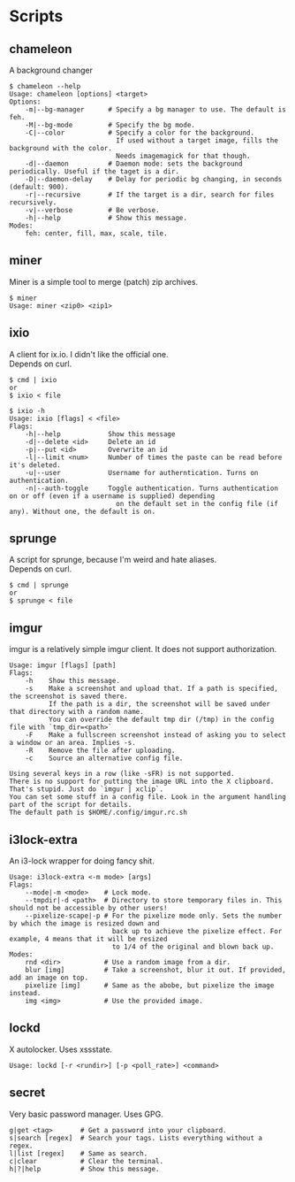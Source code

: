 Scripts
=======

chameleon
---------
A background changer

	$ chameleon --help
	Usage: chameleon [options] <target>
	Options:
		-m|--bg-manager      # Specify a bg manager to use. The default is feh.
		-M|--bg-mode         # Specify the bg mode.
		-C|--color           # Specify a color for the background.
		                       If used without a target image, fills the background with the color.
		                       Needs imagemagick for that though.
		-d|--daemon	         # Daemon mode: sets the background periodically. Useful if the taget is a dir.
		-D|--daemon-delay    # Delay for periodic bg changing, in seconds (default: 900).
		-r|--recursive       # If the target is a dir, search for files recursively.
		-v|--verbose         # Be verbose.
		-h|--help            # Show this message.
	Modes:
		feh: center, fill, max, scale, tile.

miner
-----
Miner is a simple tool to merge (patch) zip archives.

	$ miner
	Usage: miner <zip0> <zip1>

ixio
----
A client for ix.io. I didn't like the official one.  
Depends on curl.

	$ cmd | ixio
	or
	$ ixio < file

	$ ixio -h
	Usage: ixio [flags] < <file>
	Flags:
		-h|--help            Show this message
		-d|--delete <id>     Delete an id
		-p|--put <id>        Overwrite an id
		-l|--limit <num>     Number of times the paste can be read before it's deleted.
		-u|--user            Username for autherntication. Turns on authentication.
		-n|--auth-toggle     Toggle authentication. Turns authentication on or off (even if a username is supplied) depending
		                       on the default set in the config file (if any). Without one, the default is on.

sprunge
-------
A script for sprunge, because I'm weird and hate aliases.  
Depends on curl.

	$ cmd | sprunge
	or
	$ sprunge < file

imgur
-----
imgur is a relatively simple imgur client. It does not support authorization.

	Usage: imgur [flags] [path]
	Flags:
		-h    Show this message.
		-s    Make a screenshot and upload that. If a path is specified, the screenshot is saved there.
		      If the path is a dir, the screenshot will be saved under that directory with a random name.
		      You can override the default tmp dir (/tmp) in the config file with `tmp_dir=<path>`
		-F    Make a fullscreen screenshot instead of asking you to select a window or an area. Implies -s.
		-R    Remove the file after uploading.
		-c    Source an alternative config file.
	
	Using several keys in a row (like -sFR) is not supported.
	There is no support for putting the image URL into the X clipboard. That's stupid. Just do `imgur | xclip`.
	You can set some stuff in a config file. Look in the argument handling part of the script for details.
	The default path is $HOME/.config/imgur.rc.sh

i3lock-extra
------------
An i3-lock wrapper for doing fancy shit.

	Usage: i3lock-extra <-m mode> [args]
	Flags:
		--mode|-m <mode>    # Lock mode.
		--tmpdir|-d <path>  # Directory to store temporary files in. This should not be accessible by other users!
		--pixelize-scape|-p # For the pixelize mode only. Sets the number by which the image is resized down and
		                      back up to achieve the pixelize effect. For example, 4 means that it will be resized
		                      to 1/4 of the original and blown back up.
	Modes:
		rnd <dir>           # Use a random image from a dir.
		blur [img]          # Take a screenshot, blur it out. If provided, add an image on top.
		pixelize [img]      # Same as the abobe, but pixelize the image instead.
		img <img>           # Use the provided image.

lockd
-----
X autolocker. Uses xssstate.

	Usage: lockd [-r <rundir>] [-p <poll_rate>] <command>

secret
------
Very basic password manager. Uses GPG.

	g|get <tag>       # Get a password into your clipboard.
	s|search [regex]  # Search your tags. Lists everything without a regex.
	l|list [regex]    # Same as search.
	c|clear           # Clear the terminal.
	h|?|help          # Show this message.

